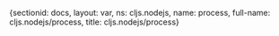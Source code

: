 {sectionid: docs, layout: var, ns: cljs.nodejs, name: process, full-name: cljs.nodejs/process,
  title: cljs.nodejs/process}
